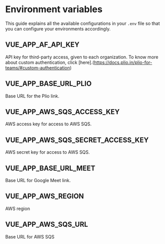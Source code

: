 # Environment variables
This guide explains all the available configurations in your `.env` file so that you can configure your environments accordingly.

## VUE_APP_AF_API_KEY
API key for third-party access, given to each organization. To know more about custom authentication, click [here].(https://docs.plio.in/plio-for-teams/#custom-authentication)

## VUE_APP_BASE_URL_PLIO
Base URL for the Plio link.

## VUE_APP_AWS_SQS_ACCESS_KEY
AWS access key for access to AWS SQS.

## VUE_APP_AWS_SQS_SECRET_ACCESS_KEY
AWS secret key for access to AWS SQS.

## VUE_APP_BASE_URL_MEET
Base URL for Google Meet link.

## VUE_APP_AWS_REGION
AWS region

## VUE_APP_AWS_SQS_URL
Base URL for AWS SQS